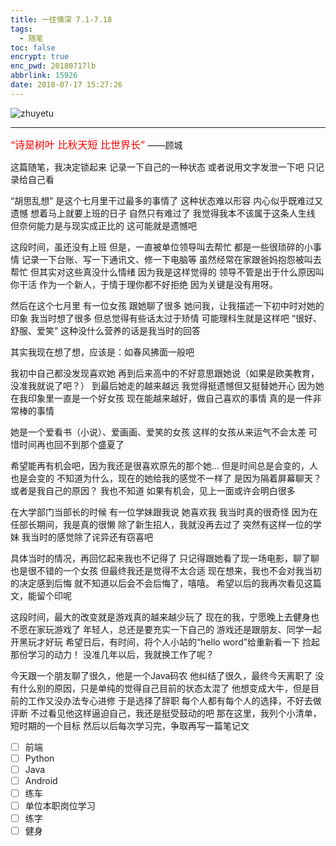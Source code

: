 ```yaml
---
title: 一往情深 7.1-7.18
tags:
  - 随笔
toc: false
encrypt: true
enc_pwd: 20180717lb
abbrlink: 15926
date: 2018-07-17 15:27:26
---
```

![zhuyetu](https://wx3.sinaimg.cn/mw690/0068Se8Tgy1ftcwlyxomsj338r28hqv6.jpg)

---

<!-- more --> 
<font size=3 color=red>
“诗是树叶
比秋天短
比世界长”
</font>——顾城

这篇随笔，我决定锁起来
记录一下自己的一种状态
或者说用文字发泄一下吧
只记录给自己看

“胡思乱想”
是这个七月里干过最多的事情了
这种状态难以形容
内心似乎既难过又遗憾
想着马上就要上班的日子
自然只有难过了
我觉得我本不该属于这条人生线
但奈何能力是与现实成正比的
这可能就是遗憾吧

这段时间，虽还没有上班
但是，一直被单位领导叫去帮忙
都是一些很琐碎的小事情
记录一下台账、写一下通讯文、修一下电脑等
虽然经常在家跟爸妈抱怨被叫去帮忙
但其实对这些真没什么情绪
因为我是这样觉得的
领导不管是出于什么原因叫你干活
作为一个新人，于情于理你都不好拒绝
因为关键是没有用呀。

然后在这个七月里
有一位女孩
跟她聊了很多
她问我，让我描述一下初中时对她的印象
我当时想了很多
但总觉得有些话太过于矫情
可能理科生就是这样吧
“很好、舒服、爱笑”
这种没什么营养的话是我当时的回答

其实我现在想了想，应该是：如春风拂面一般吧

我初中自己都没发现喜欢她
再到后来高中的不好意思跟她说（如果是欧美教育，没准我就说了吧？）
到最后她走的越来越远
我觉得挺遗憾但又挺替她开心
因为她在我印象里一直是一个好女孩
现在能越来越好，做自己喜欢的事情
真的是一件非常棒的事情

她是一个爱看书（小说）、爱画画、爱笑的女孩
这样的女孩从来运气不会太差
可惜时间再也回不到那个盛夏了

希望能再有机会吧，因为我还是很喜欢原先的那个她...
但是时间总是会变的，人也是会变的
不知道为什么，现在的她给我的感觉不一样了
是因为隔着屏幕聊天？或者是我自己的原因？
我也不知道
如果有机会，见上一面或许会明白很多

在大学部门当部长的时候
有一位学妹跟我说
她喜欢我
我当时真的很奇怪
因为在任部长期间，我是真的很懒
除了新生招人，我就没再去过了
突然有这样一位的学妹
我当时的感觉除了诧异还有窃喜吧

具体当时的情况，再回忆起来我也不记得了
只记得跟她看了现一场电影，聊了聊
也是很不错的一个女孩
但最终我还是觉得不太合适
现在想来，我也不会对我当初的决定感到后悔
就不知道以后会不会后悔了，嘻嘻。
希望以后的我再次看见这篇文，能留个印呢

这段时间，最大的改变就是游戏真的越来越少玩了
现在的我，宁愿晚上去健身也不愿在家玩游戏了
年轻人，总还是要充实一下自己的
游戏还是跟朋友、同学一起开黑玩才好玩
希望日后，有时间，将个人小站的“hello word”给重新看一下
捡起那份学习的动力！
没准几年以后，我就换工作了呢？

今天跟一个朋友聊了很久，他是一个Java码农
他纠结了很久，最终今天离职了
没有什么别的原因，只是单纯的觉得自己目前的状态太混了
他想变成大牛，但是目前的工作又没办法专心进修
于是选择了辞职
每个人都有每个人的选择，不好去做评断
不过看见他这样逼迫自己，我还是挺受鼓动的吧
那在这里，我列个小清单，短时期的一个目标
然后以后每次学习完，争取再写一篇笔记文
- [ ] 前端
- [ ] Python
- [ ] Java
- [ ] Android
- [ ] 练车
- [ ] 单位本职岗位学习
- [ ] 练字
- [ ] 健身